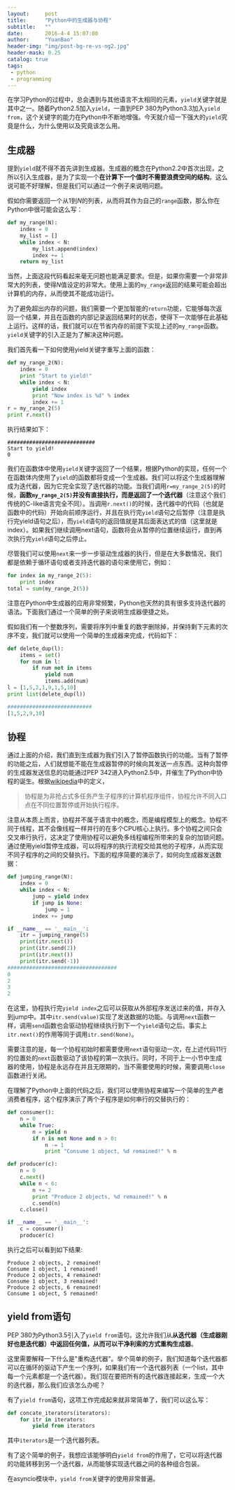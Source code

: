 ```yaml
---
layout:     post
title:      "Python中的生成器与协程"
subtitle:   ""
date:       2016-4-4 15:07:00
author:     "YuanBao"
header-img: "img/post-bg-re-vs-ng2.jpg"
header-mask: 0.25
catalog: true
tags:
 - python
 - programming
---
```


在学习Python的过程中，总会遇到与其他语言不太相同的元素，`yield`关键字就是其中之一。随着Python2.5加入`yield`，一直到PEP 380为Python3.3加入`yield from`，这个关键字的能力在Python中不断地增强。今天就介绍一下强大的`yield`究竟是什么，为什么使用以及究竟该怎么用。

## 生成器
提到`yield`就不得不首先讲到生成器。生成器的概念在Python2.2中首次出现，之所以引入生成器，是为了实现一个**在计算下一个值时不需要浪费空间的结构**。这么说可能不好理解，但是我们可以通过一个例子来说明问题。

假如你需要返回一个从1到$N$的列表，从而将其作为自己的`range`函数，那么你在Python中很可能会这么写：

```python
def my_range(N):
	index = 0
	my_list = []
	while index < N:
	    my_list.append(index)
	    index += 1
	return my_list
```

当然，上面这段代码看起来毫无问题也能满足要求。但是，如果你需要一个非常非常大的列表，使得$N$值设定的非常大。使用上面的`my_range`返回的结果可能会超出计算机的内存，从而使其不能成功运行。

为了避免超出内存的问题，我们需要一个更加智能的`return`功能，它能够每次返回一个结果，并且在函数的内部记录返回结果时的状态，使得下一次能够在此基础上运行。这样的话，我们就可以在节省内存的前提下实现上述的`my_range`函数。`yield`关键字的引入正是为了解决这种问题。

我们首先看一下如何使用yield关键字重写上面的函数：

```python
def my_range_2(N):
	index = 0
	print "Start to yield!"
	while index < N:
	    yield index
	    print "Now index is %d" % index
	    index += 1
r = my_range_2(5)
print r.next()
```

执行结果如下：

```
############################
Start to yield!
0
```

我们在函数体中使用`yield`关键字返回了一个结果，根据Python的实现，任何一个在函数体内使用了`yield`的函数都将变成一个生成器。我们可以将这个生成器理解成为迭代器，因为它完全实现了迭代器的功能。当我们调用`r=my_range_2(5)`的时候，**函数`my_range_2(5)`并没有直接执行，而是返回了一个迭代器**（注意这个我们传统的C-like语言完全不同）。当调用`r.next()`的时候，迭代器中的代码（也就是函数中的代码）开始向前顺序运行，并且在执行完`yield`语句之后暂停（注意是执行完yield语句之后），而`yield`语句的返回值就是其后面表达式的值（这里就是index）。如果我们继续调用next语句，函数将会从暂停的位置继续运行，直到再次执行完`yield`语句之后停止。

尽管我们可以使用`next`来一步一步驱动生成器的执行，但是在大多数情况，我们都是依赖于循环语句或者支持迭代器的语句来使用它，例如：

```python
for index in my_range_2(5):
	print index
total = sum(my_range_2(5))
```

注意在Python中生成器的应用非常频繁，Python也天然的具有很多支持迭代器的语法。下面我们通过一个简单的例子来说明生成器便捷之处。

假如我们有一个整数序列，需要将序列中重复的数字删除掉，并保持剩下元素的次序不变，我们就可以使用一个简单的生成器来完成，代码如下：

```python
def delete_dup(l):
	items = set()
	for num in l:
	    if num not in items
	        yield num
	        items.add(num)
l = [1,5,2,1,9,1,5,10]
print list(delete_dup(l))

###########################
[1,5,2,9,10]
```

## 协程
通过上面的介绍，我们直到生成器为我们引入了暂停函数执行的功能。当有了暂停的功能之后，人们就想能不能在生成器暂停的时候向其发送一点东西。这种向暂停的生成器发送信息的功能通过PEP 342进入Python2.5中，并催生了Python中协程的诞生。根据[wikipedia][1]中的定义，

> 协程是为非抢占式多任务产生子程序的计算机程序组件，协程允许不同入口点在不同位置暂停或开始执行程序。

注意从本质上而言，协程并不属于语言中的概念，而是编程模型上的概念。协程不同于线程，其不会像线程一样并行的在多个CPU核心上执行。多个协程之间只会交叉串行执行，这决定了使用协程可以避免多线程编程所带来的复杂的加锁问题。通过使用yield暂停生成器，可以将程序的执行流程交给其他的子程序，从而实现不同子程序的之间的交替执行。下面的程序简要的演示了，如何向生成器发送数据：

```python
def jumping_range(N):
	index = 0
	while index < N:
	    jump = yield index
	    if jump is None:
	        jump = 1
	    index += jump

if __name__ == '__main__':
	itr = jumping_range(5)
	print(itr.next())
	print(itr.send(2))
	print(itr.next())
	print(itr.send(-1))
###################################
0
2
3
2
```

在这里，协程执行完`yield index`之后可以获取从外部程序发送过来的值，并存入到jump中。其中`itr.send(value)`实现了发送数据的功能。与调用`next`函数一样，调用`send`函数也会驱动协程继续执行到下一个`yield`语句之后。事实上`itr.next()`的作用等同于调用`itr.send(None)`。

需要注意的是，每一个协程初始时都需要使用`next`语句驱动一次，在上述代码11行的位置处的`next`函数驱动了该协程的第一次执行。同时，不同于上一小节中生成器的使用，协程是永远存在并且无限期的，当不需要使用的时候，需要调用`close`函数进行关闭。

在理解了Python中上面的代码之后，我们可以使用协程来编写一个简单的生产者消费者程序，这个程序演示了两个子程序是如何串行的交替执行的：

```python
def consumer():
	n = 0
	while True:
	    n = yield n
	    if n is not None and n > 0:
	        n -= 1
	        print "Consume 1 object, %d remained!" % n

def producer(c):
	n = 0
	c.next()
	while n < 6:
	    n += 2
	    print "Produce 2 objects, %d remained!" % n
	    c.send(n)
	c.close()

if __name__ == '__main__':
	c = consumer()
	producer(c)        
```

执行之后可以看到如下结果:

```
Produce 2 objects, 2 remained!
Consume 1 object, 1 remained!
Produce 2 objects, 4 remained!
Consume 1 object, 3 remained!
Produce 2 objects, 6 remained!
Consume 1 object, 5 remained!
```

## yield from语句
PEP 380为Python3.5引入了`yield from`语句。这允许我们从**从迭代器（生成器刚好也是迭代器）中返回任何值，从而可以干净利索的方式重构生成器**。

这里需要解释一下什么是"重构迭代器"。举个简单的例子，我们知道每个迭代器都可以在循环的驱动下产生一个序列，如果我们有一个迭代器列表（一个list，其中每一个元素都是一个迭代器）。我们现在要把所有的迭代器连接起来，生成一个大的迭代器，那么我们应该怎么办呢？

有了`yield from`语句，这项工作完成起来就非常简单了，我们可以这么写：

```python
def concate_iterators(iterators):
    for itr in iterators:
        yield from iterators
```

其中`iterators`是一个迭代器列表。

有了这个简单的例子，我想应该能够明白`yield from`的作用了，它可以将迭代器的功能转移到另一个迭代器，从而能够实现迭代器之间的各种组合包装。

在asyncio模块中，`yield from`关键字的使用非常普遍。

[1]:	https://zh.wikipedia.org/zh-cn/%E5%8D%8F%E7%A8%8B